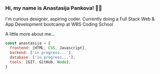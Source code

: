 <h3> Hi, my name is Anastasija Pankova! 👋🏻 </h3>
<p>I'm curious designer, aspiring coder. Currently doing a Full Stack Web & App Development bootcamp at WBS Coding School</p>

A little more about me...  

```javascript
const anastasija = {
  frontend: [HTML, CSS, Javascript],
  backend: ['in progress...'],
  database: ['in progress...'],
  tools: [GIT, GitHub, Node],
}
```
